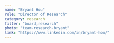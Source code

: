 ```yaml
---
name: "Bryant Hou"
role: "Director of Research"
category: research
filter: "board,research"
photo: "team-research-bryant"
link: "https://www.linkedin.com/in/bryant-hou/"
---
```

